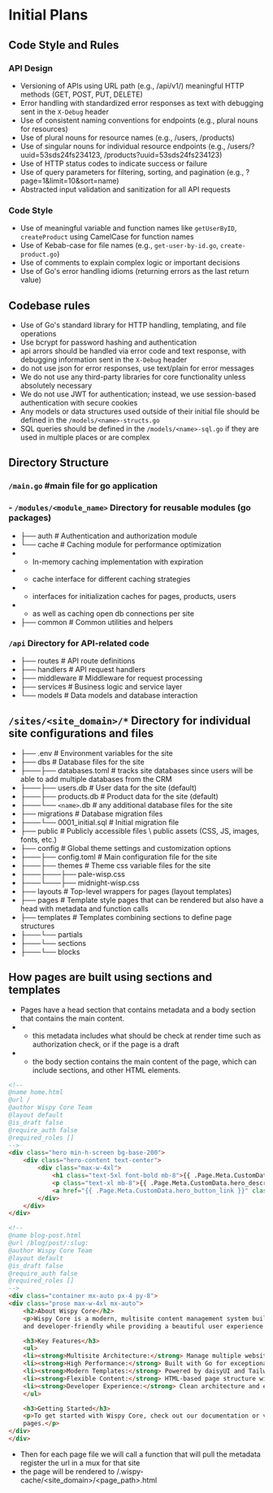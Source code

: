 # Initial Plans

## Code Style and Rules
### API Design
- Versioning of APIs using URL path (e.g., /api/v1/) meaningful HTTP methods (GET, POST, PUT, DELETE)
- Error handling with standardized error responses as text with debugging sent in the `X-Debug` header
- Use of consistent naming conventions for endpoints (e.g., plural nouns for resources)
- Use of plural nouns for resource names (e.g., /users, /products)
- Use of singular nouns for individual resource endpoints (e.g., /users/?uuid=53sds24fs234123, /products?uuid=53sds24fs234123)
- Use of HTTP status codes to indicate success or failure
- Use of query parameters for filtering, sorting, and pagination (e.g., ?page=1&limit=10&sort=name)
- Abstracted input validation and sanitization for all API requests

### Code Style
- Use of meaningful variable and function names like `getUserByID`, `createProduct` using CamelCase for function names
- Use of Kebab-case for file names (e.g., `get-user-by-id.go`, `create-product.go`)
- Use of comments to explain complex logic or important decisions
- Use of Go's error handling idioms (returning errors as the last return value)

## Codebase rules
- Use of Go's standard library for HTTP handling, templating, and file operations
- Use bcrypt for password hashing and authentication
- api arrors should be handled via error code and text response, with debugging information sent in the `X-Debug` header
- do not use json for error responses, use text/plain for error messages
- We do not use any third-party libraries for core functionality unless absolutely necessary
- We do not use JWT for authentication; instead, we use session-based authentication with secure cookies
- Any models or data structures used outside of their initial file should be defined in the `/models/<name>-structs.go`
- SQL queries should be defined in the `/models/<name>-sql.go` if they are used in multiple places or are complex


## Directory Structure
### `/main.go` #main file for go application
### - `/modules/<module_name>` Directory for reusable modules (go packages)
- ├── auth # Authentication and authorization module 
- └── cache # Caching module for performance optimization
- - In-memory caching implementation with expiration
- - cache interface for different caching strategies
- - interfaces for initialization caches for pages, products, users
- - as well as caching open db connections per site
- ├── common # Common utilities and helpers
###  `/api` Directory for API-related code
- ├── routes # API route definitions
- ├── handlers # API request handlers
- ├── middleware # Middleware for request processing
- ├── services # Business logic and service layer
- └── models # Data models and database interaction

## `/sites/<site_domain>/*` Directory for individual site configurations and files
- ├── .env            # Environment variables for the site
- ├── dbs             # Database files for the site
- ├───├── databases.toml     # tracks site databases since users will be able to add multiple databases from the CRM
- ├───├── users.db           # User data for the site (default)
- ├───├── products.db        # Product data for the site (default)
- ├───└── `<name>`.db          # any additional database files for the site
- ├── migrations      # Database migration files
- ├───└── 0001_initial.sql # Initial migration file
- ├── public          # Publicly accessible files \ public assets (CSS, JS, images, fonts, etc.)
- ├── config          # Global theme settings and customization options
- ├───├── config.toml     # Main configuration file for the site
- ├───├── themes          # Theme css variable files for the site
- ├───├───├── pale-wisp.css
- ├───└───├── midnight-wisp.css
- ├── layouts         # Top-level wrappers for pages (layout templates)
- ├── pages           # Template style pages that can be rendered but also have a head with metadata and function calls
- ├── templates       # Templates combining sections to define page structures
- ├───└── partials
- ├───└── sections
- ├───└── blocks

## How pages are built using sections and templates
- Pages have a head section that contains metadata and a body section that contains the main content.
- - this metadata includes what should be check at render time such as authorization check, or if the page is a draft
- - the body section contains the main content of the page, which can include sections, and other HTML elements.
```html
<!--
@name home.html
@url /
@author Wispy Core Team
@layout default
@is_draft false
@require_auth false
@required_roles []
-->
<div class="hero min-h-screen bg-base-200">
    <div class="hero-content text-center">
        <div class="max-w-4xl">
            <h1 class="text-5xl font-bold mb-8">{{ .Page.Meta.CustomData.hero_title }}</h1>
            <p class="text-xl mb-8">{{ .Page.Meta.CustomData.hero_description }}</p>
            <a href="{{ .Page.Meta.CustomData.hero_button_link }}" class="btn btn-primary btn-lg">{{ .Page.Meta.CustomData.hero_button_text }}</a>
        </div>
    </div>
</div>
```
```html
<!--
@name blog-post.html
@url /blog/post/:slug:
@author Wispy Core Team
@layout default
@is_draft false
@require_auth false
@required_roles []
-->
<div class="container mx-auto px-4 py-8">
<div class="prose max-w-4xl mx-auto">
    <h2>About Wispy Core</h2>
    <p>Wispy Core is a modern, multisite content management system built with Go. It's designed to be fast, secure,
    and developer-friendly while providing a beautiful user experience.</p>

    <h3>Key Features</h3>
    <ul>
    <li><strong>Multisite Architecture:</strong> Manage multiple websites from a single installation</li>
    <li><strong>High Performance:</strong> Built with Go for exceptional speed and efficiency</li>
    <li><strong>Modern Templates:</strong> Powered by daisyUI and Tailwind CSS</li>
    <li><strong>Flexible Content:</strong> HTML-based page structure with template inheritance</li>
    <li><strong>Developer Experience:</strong> Clean architecture and extensible design</li>
    </ul>

    <h3>Getting Started</h3>
    <p>To get started with Wispy Core, check out our documentation or visit the admin panel to create your first
    pages.</p>
</div>
</div>
```
- Then for each page file we will call a function that will pull the metadata register the url in a mux for that site
- the page will be rendered to /.wispy-cache/<site_domain>/<page_path>.html